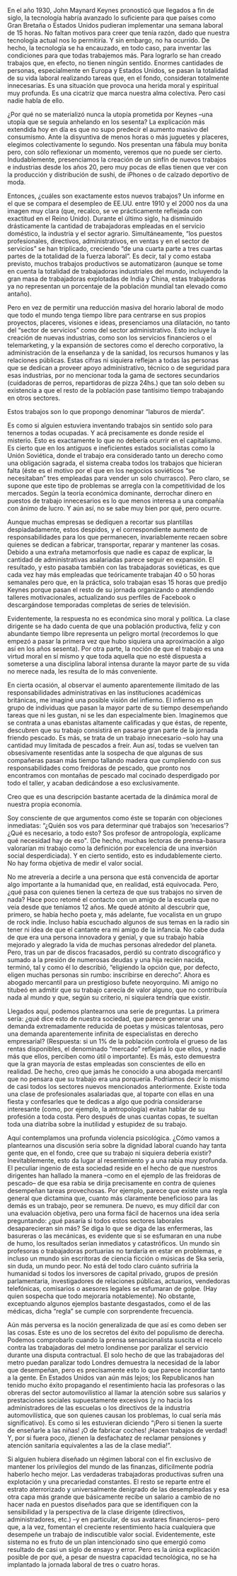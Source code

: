 En el año 1930, John Maynard Keynes pronosticó que llegados a fin de siglo, la tecnología habría avanzado lo suficiente para que países como Gran Bretaña o Estados Unidos pudieran implementar una semana laboral de 15 horas. No faltan motivos para creer que tenía razón, dado que nuestra tecnología actual nos lo permitiría. Y sin embargo, no ha ocurrido. De hecho, la tecnología se ha encauzado, en todo caso, para inventar las condiciones para que todas trabajemos más. Para lograrlo se han creado trabajos que, en efecto, no tienen ningún sentido. Enormes cantidades de personas, especialmente en Europa y Estados Unidos, se pasan la totalidad de su vida laboral realizando tareas que, en el fondo, consideran totalmente innecesarias. Es una situación que provoca una herida moral y espiritual muy profunda. Es una cicatriz que marca nuestra alma colectiva. Pero casi nadie habla de ello.

¿Por qué no se materializó nunca la utopía prometida por Keynes –una utopía que se seguía anhelando en los sesenta? La explicación más extendida hoy en día es que no supo predecir el aumento masivo del consumismo. Ante la disyuntiva de menos horas o más juguetes y placeres, elegimos colectivamente lo segundo. Nos presentan una fábula muy bonita pero, con sólo reflexionar un momento, veremos que no puede ser cierto. Indudablemente, presenciamos la creación de un sinfín de nuevos trabajos e industrias desde los años 20, pero muy pocas de ellas tienen que ver con la producción y distribución de sushi, de iPhones o de calzado deportivo de moda.

Entonces, ¿cuáles son exactamente estos nuevos trabajos? Un informe en el que se compara el desempleo de EE.UU. entre 1910 y el 2000 nos da una imagen muy clara (que, recalco, se ve prácticamente reflejada con exactitud en el Reino Unido). Durante el último siglo, ha disminuido drásticamente la cantidad de trabajadoras empleadas en el servicio doméstico, la industria y el sector  agrario. Simultáneamente, “los puestos profesionales, directivos, administrativos, en ventas y en el sector de servicios” se han triplicado, creciendo “de una cuarta parte a tres cuartas partes de la totalidad de la fuerza laboral”. Es decir, tal y como estaba previsto, muchos trabajos productivos se automatizaron (aunque se tome en cuenta la totalidad de trabajadoras industriales del mundo, incluyendo la gran masa de trabajadoras explotadas de India y China, estas trabajadoras ya no representan un porcentaje de la población mundial tan elevado como antaño).

Pero en vez de permitir una reducción masiva del horario laboral de modo que todo el mundo tenga tiempo libre para centrarse en sus propios proyectos, placeres, visiones e ideas, presenciamos una dilatación, no tanto del “sector de servicios” como del sector administrativo. Esto incluye la creación de nuevas industrias, como son los servicios financieros o el telemarketing, y la expansión de sectores como el derecho corporativo, la administración de la enseñanza y de la sanidad, los recursos humanos y las relaciones públicas. Estas cifras ni siquiera reflejan a todas las personas que se dedican a proveer apoyo administrativo, técnico o de seguridad para esas industrias, por no mencionar toda la gama de sectores secundarios (cuidadoras de perros, repartidoras de pizza 24hs.) que tan solo deben su existencia a que el resto de la población pase tantísimo tiempo trabajando en otros sectores.

Estos trabajos son lo que propongo denominar “laburos de mierda”.

Es como si alguien estuviera inventando trabajos sin sentido solo para tenernos a todas ocupadas. Y acá precisamente es donde reside el misterio. Esto es exactamente lo que no debería ocurrir en el capitalismo. Es cierto que en los antiguos e ineficientes estados socialistas como la Unión Soviética, donde el trabajo era considerado tanto un derecho como una obligación sagrada, el sistema creaba todos los trabajos que hicieran falta (éste es el motivo por el que en los negocios soviéticos “se necesitaban” tres empleadas para vender un solo churrasco). Pero claro, se supone que este tipo de problemas se arregla con la competitividad de los mercados. Según la teoría económica dominante, derrochar dinero en puestos de trabajo innecesarios es lo que menos interesa a una compañía con ánimo de lucro. Y aún así, no se sabe muy bien por qué, pero ocurre.

Aunque muchas empresas se dediquen a recortar sus plantillas despiadadamente, estos despidos, y el correspondiente aumento de responsabilidades para los que permanecen, invariablemente recaen sobre quienes se dedican a fabricar, transportar, reparar y mantener las cosas. Debido a una extraña metamorfosis que nadie es capaz de explicar, la cantidad de administrativas asalariadas parece seguir en expansión. El resultado, y esto pasaba también con las trabajadoras soviéticas, es que cada vez hay más empleadas que teóricamente trabajan 40 o 50 horas semanales pero que, en la práctica, solo trabajan esas 15 horas que predijo Keynes porque pasan el resto de su jornada organizando o atendiendo talleres motivacionales, actualizando sus perfiles de Facebook o descargándose temporadas completas de series de televisión.

Evidentemente, la respuesta no es económica sino moral y política. La clase dirigente se ha dado cuenta de que una población productiva, feliz y con abundante tiempo libre representa un peligro mortal (recordemos lo que empezó a pasar la primera vez que hubo siquiera una aproximación a algo así en los años sesenta). Por otra parte, la noción de que el trabajo es una virtud moral en sí mismo y que toda aquella que no esté dispuesta a someterse a una disciplina laboral intensa durante la mayor parte de su vida no merece nada, les resulta de lo más conveniente.

En cierta ocasión, al observar el aumento aparentemente ilimitado de las responsabilidades administrativas en las instituciones académicas británicas, me imaginé una posible visión del infierno. El infierno es un grupo de individuas que pasan la mayor parte de su tiempo desempeñando tareas que ni les gustan, ni se les dan especialmente bien. Imaginemos que se contrata a unas ebanistas altamente calificadas y que éstas, de repente, descubren que su trabajo consistirá en pasarse gran parte de la jornada friendo pescado. Es más, se trata de un trabajo innecesario –solo hay una cantidad muy limitada de pescados a freír. Aun así, todas se vuelven tan obsesivamente resentidas ante la sospecha de que algunas de sus compañeras pasan más tiempo tallando madera que cumpliendo con sus responsabilidades como freidoras de pescado, que pronto nos encontramos con montañas de pescado mal cocinado desperdigado por todo el taller, y acaban dedicándose a eso exclusivamente.

Creo que es una descripción bastante acertada de la dinámica moral de nuestra propia economía.

Soy consciente de que argumentos como éste se toparán con objeciones inmediatas: “¿Quién sos vos para determinar qué trabajos son ‘necesarios’? ¿Qué es necesario, a todo esto? Sos profesor de antropología, explícame qué necesidad hay de eso". (De hecho, muchas lectoras de prensa-basura valorarían mi trabajo como la definición por excelencia de una inversión social desperdiciada). Y en cierto sentido, esto es indudablemente cierto. No hay forma objetiva de medir el valor social.

No me atrevería a decirle a una persona que está convencida de aportar algo importante a la humanidad que, en realidad, está equivocada. Pero, ¿qué pasa con quienes tienen la certeza de que sus trabajos no sirven de nada? Hace poco retomé el contacto con un amigo de la escuela que no veía desde que teníamos 12 años. Me quedé atónito al descubrir que, primero, se había hecho poeta y, más adelante, fue vocalista en un grupo de rock indie. Incluso había escuchado algunos de sus temas en la radio sin tener ni idea de que el cantante era mi amigo de la infancia. No cabe duda de que era una persona innovadora y genial, y que su trabajo había mejorado y alegrado la vida de muchas personas alrededor del planeta. Pero, tras un par de discos fracasados, perdió su contrato discográfico y sumado a la presión de numerosas deudas y una hija recién nacida, terminó, tal y como él lo describió, “eligiendo la opción que, por defecto, eligen muchas personas sin rumbo: inscribirse en derecho”. Ahora es abogado mercantil para un prestigioso bufete neoyorquino. Mi amigo no titubeó en admitir que su trabajo carecía de valor alguno, que no contribuía nada al mundo y que, según su criterio, ni siquiera tendría que existir.

Llegados aquí, podemos plantearnos una serie de preguntas. La primera sería: ¿qué dice esto de nuestra sociedad, que parece generar una demanda extremadamente reducida de poetas y músicas talentosas, pero una demanda aparentemente infinita de especialistas en derecho empresarial? (Respuesta: si un 1% de la población controla el grueso de las rentas disponibles, el denominado “mercado” reflejará lo que ellos, y nadie más que ellos, perciben como útil o importante). Es más, esto demuestra que la gran mayoría de estas empleadas son conscientes de ello en realidad. De hecho, creo que jamás he conocido a una abogada mercantil que no pensara que su trabajo era una porquería. Podríamos decir lo mismo de casi todos los sectores nuevos mencionados anteriormente. Existe toda una clase de profesionales asalariadas que, al toparte con ellas en una fiesta y confesarles que te dedicas a algo que podría considerarse interesante (como, por ejemplo, la antropología) evitan hablar de su profesión a toda costa. Pero después de unas cuantas copas, te sueltan toda una diatriba sobre la inutilidad y estupidez de su trabajo.

Aquí contemplamos una profunda violencia psicológica. ¿Cómo vamos a plantearnos una discusión seria sobre la dignidad laboral cuando hay tanta gente que, en el fondo, cree que su trabajo ni siquiera debería existir? Inevitablemente, esto da lugar al resentimiento y a una rabia muy profunda. El peculiar ingenio de esta sociedad reside en el hecho de que nuestros dirigentes han hallado la manera –como en el ejemplo de las freidoras de pescado– de que esa rabia se dirija precisamente en contra de quienes desempeñan tareas provechosas. Por ejemplo, parece que existe una regla general que dictamina que, cuanto más claramente beneficioso para las demás es un trabajo, peor se remunera. De nuevo, es muy difícil dar con una evaluación objetiva, pero una forma fácil de hacernos una idea sería preguntando: ¿qué pasaría si todos estos sectores laborales desaparecieran sin más? Se diga lo que se diga de las enfermeras, las basureras o las mecánicas, es evidente que si se esfumaran en una nube de humo, los resultados serían inmediatos y catastróficos. Un mundo sin profesoras o trabajadoras portuarias no tardaría en estar en problemas, e incluso un mundo sin escritoras de ciencia ficción o músicas de Ska sería, sin duda, un mundo peor. No está del todo claro cuánto sufriría la humanidad si todos los inversores de capital privado, grupos de presión parlamentaria, investigadores de relaciones públicas, actuarios, vendedoras telefónicas, comisarios o asesores legales se esfumaran de golpe. (Hay quien sospecha que todo mejoraría notablemente). No obstante, exceptuando algunos ejemplos bastante desgastados, como el de las médicas, dicha “regla” se cumple con sorprendente frecuencia.

Aún más perversa es la noción generalizada de que así es como deben ser las cosas. Este es uno de los secretos del éxito del populismo de derecha. Podemos comprobarlo cuando la prensa sensacionalista suscita el recelo contra las trabajadoras del metro londinense por paralizar el servicio durante una disputa contractual. El solo hecho de que las trabajadoras del metro puedan paralizar todo Londres demuestra la necesidad de la labor que desempeñan, pero es precisamente esto lo que parece incordiar tanto a la gente. En Estados Unidos van aún más lejos; los Republicanos han tenido mucho éxito propagando el resentimiento hacia las profesoras o las obreras del sector automovilístico al llamar la atención sobre sus salarios y prestaciones sociales supuestamente excesivos (y no hacia los administradores de las escuelas o los directivos de la industria automovilística, que son quienes causan los problemas, lo cual sería más significativo). Es como si les estuvieran diciendo “¡Pero si tienen la suerte de enseñarle a las niñas! ¡O de fabricar coches! ¡Hacen trabajos de verdad! Y, por si fuera poco, ¡tienen la desfachatez de reclamar pensiones y atención sanitaria equivalentes a las de la clase media!”.

Si alguien hubiera diseñado un régimen laboral con el fin exclusivo de mantener los privilegios del mundo de las finanzas, difícilmente podría haberlo hecho mejor. Las verdaderas trabajadoras productivas sufren una explotación y una precariedad constantes. El resto se reparte entre el estrato aterrorizado y universalmente denigrado de las desempleadas y esa otra capa más grande que básicamente recibe un salario a cambio de no hacer nada en puestos diseñados para que se identifiquen con la sensibilidad y la perspectiva de la clase dirigente (directivos, administradores, etc.) –y en particular, de sus avatares financieros– pero que, a la vez, fomentan el creciente resentimiento hacia cualquiera que desempeñe un trabajo de indiscutible valor social. Evidentemente, este sistema no es fruto de un plan intencionado sino que emergió como resultado de casi un siglo de ensayo y error. Pero es la única explicación posible de por qué, a pesar de nuestra capacidad tecnológica, no se ha implantado la jornada laboral de tres o cuatro horas.
